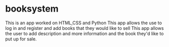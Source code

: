 # booksystem
This is an app worked on HTML,CSS and Python
This app allows the use to log in and register and add books that they would like to sell
This app allows the user to add description and more information and the book they'd like to put up for sale.
